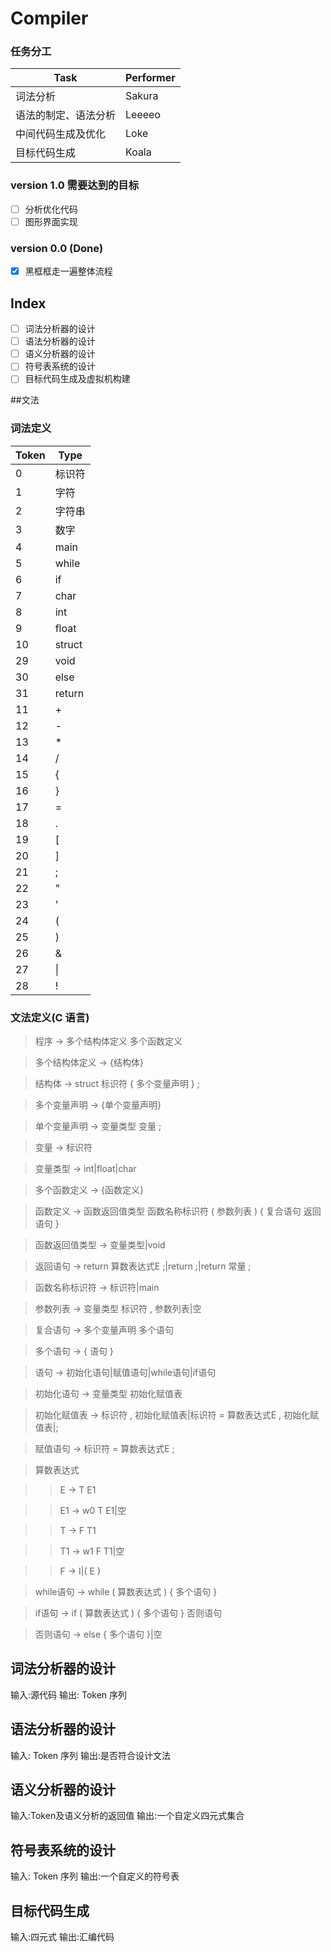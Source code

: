 # Compiler
### 任务分工
| Task |Performer|
|--------|--------|
| 词法分析|     Sakura  |
| 语法的制定、语法分析|Leeeeo|
| 中间代码生成及优化|Loke|
| 目标代码生成|Koala|
### version 1.0 需要达到的目标
- [ ] 分析优化代码
- [ ] 图形界面实现

### version 0.0 (Done)
- [x] 黑框框走一遍整体流程


## Index
- [ ] 词法分析器的设计
- [ ] 语法分析器的设计
- [ ] 语义分析器的设计
- [ ] 符号表系统的设计
- [ ] 目标代码生成及虚拟机构建

##文法
### 词法定义
| Token |Type|
|--------|--------|
| 0|     标识符  |
|1| 字符|
|2 |字符串|
|3|数字|
|4 |main|
|5 |while|
|6| if|
|7| char|
|8 |int|
|9 |float|
|10|struct|
|29| void|
|30| else|
|31|return|
|11| +|
|12 |-|
|13| *|
|14 |/|
|15 |{|
|16 |}|
|17| =|
|18 |.|
|19 |[|
|20| ]|
|21 |;|
|22| "|
|23 |'|
|24| (|
|25| )|
|26| &|
|27| &#124; |
|28 |!|
### 文法定义(C 语言)
>  程序 -> 多个结构体定义 多个函数定义

>  多个结构体定义 -> {结构体}

>  结构体 -> struct 标识符 { 多个变量声明 } ;


>  多个变量声明 -> {单个变量声明}


> 单个变量声明 -> 变量类型 变量 ;


> 变量 -> 标识符


>  变量类型 -> int|float|char


>  多个函数定义 -> {函数定义}


> 函数定义 -> 函数返回值类型 函数名称标识符 ( 参数列表 ) { 复合语句 返回语句 }


> 函数返回值类型 -> 变量类型|void


> 返回语句 -> return 算数表达式E ;|return ;|return 常量 ;


> 函数名称标识符 -> 标识符|main


> 参数列表 -> 变量类型 标识符 , 参数列表|空


>  复合语句 -> 多个变量声明 多个语句


>  多个语句 -> { 语句 }


>  语句 -> 初始化语句|赋值语句|while语句|if语句


>  初始化语句 -> 变量类型 初始化赋值表


>  初始化赋值表 -> 标识符 , 初始化赋值表|标识符 = 算数表达式E , 初始化赋值表|;


>  赋值语句 -> 标识符 = 算数表达式E ;


>  算数表达式


>  > E -> T E1


>  > E1 -> w0 T E1|空


>  > T -> F T1


>  > T1 -> w1 F T1|空


>  > F -> I|( E )

>  while语句 -> while ( 算数表达式 ) { 多个语句 }


>  if语句 -> if ( 算数表达式 ) { 多个语句 } 否则语句


>  否则语句 -> else { 多个语句 }|空


## 词法分析器的设计
输入:源代码
输出: Token 序列
## 语法分析器的设计
输入: Token 序列
输出:是否符合设计文法
## 语义分析器的设计
输入:Token及语义分析的返回值
输出:一个自定义四元式集合
## 符号表系统的设计
输入: Token 序列
输出:一个自定义的符号表
## 目标代码生成
输入:四元式
输出:汇编代码
